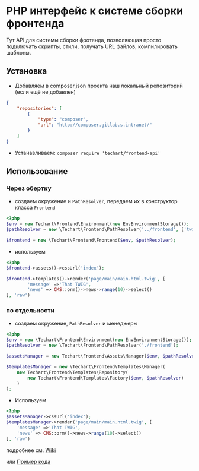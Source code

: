 # PHP интерфейс к системе сборки фронтенда

Тут API для системы сборки фротенда, позволяющая просто подключать скрипты, стили, получать URL файлов, компилировать
шаблоны.


## Установка

- Добавляем в composer.json проекта наш локальный репозиторий (если ещё не добавлен)

```json
{
    "repositories": [
        {
            "type": "composer",
            "url": "http://composer.gitlab.s.intranet/"
        }
    ]
}
```

- Устанавливаем: `composer require 'techart/frontend-api'`


## Использование

### Через обертку

* создаем окружение и `PathResolver`, передаем их в конструктор класса `Frontend`

```php
<?php
$env = new Techart\Frontend\Environment(new EnvEnvironmentStorage());
$pathResolver = new \Techart\Frontend\PathResolver('../frontend', ['twigCachePath' => '../twig']);

$frontend = new \Techart\Frontend\Frontend($env, $pathResolver);
```
* используем

```php
<?php
$frontend->assets()->cssUrl('index');

$frontend->templates()->render('page/main/main.html.twig', [
		'message' =>'That TWIG',
		'news' => CMS::orm()->news->range(10)->select()
], 'raw')
```

### по отдельности

* создаем окружение, `PathResolver` и менеджеры

```php
<?php
$env = new \Techart\Frontend\Environment(new EnvEnvironmentStorage());
$pathResolver = new \Techart\Frontend\PathResolver('./frontend');

$assetsManager = new Techart\Frontend\Assets\Manager($env, $pathResolver);

$templatesManager = new \Techart\Frontend\Templates\Manager(
    new Techart\Frontend\Templates\Repository(
        new Techart\Frontend\Templates\Factory($env, $pathResolver)
    )
);
```
* Используем

```php
<?php
$assetsManager->cssUrl('index');
$templatesManager->render('page/main/main.html.twig', [
	'message' =>'That TWIG',
	'news' => CMS::orm()->news->range(10)->select()
], 'raw')

```


подробнее см. [Wiki](wikis/home)

или [Пример кода](examples/test.php)